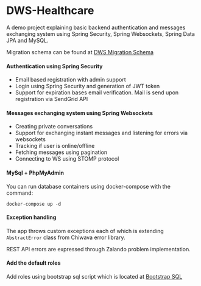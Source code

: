 # DWS-Healthcare
A demo project explaining basic backend authentication and messages exchanging system using Spring Security, Spring Websockets, Spring Data JPA and MySQL.

Migration schema can be found at
[DWS Migration Schema](https://github.com/DarioNevistic/dws-healthcare/blob/master/src/configuration/src/main/resources/db/migration/V1__initial_schema.sql)


#### Authentication using Spring Security
 - Email based registration with admin support
 - Login using Spring Security and generation of JWT token
 - Support for expiration bases email verification. Mail is send upon registration via SendGrid API


#### Messages exchanging system using Spring Websockets
 - Creating private conversations
 - Support for exchanging instant messages and listening for errors via websockets
 - Tracking if user is online/offline
 - Fetching messages using pagination
 - Connecting to WS using STOMP protocol

#### MySql + PhpMyAdmin
You can run database containers using docker-compose with the command:

`docker-compose up -d`
  
  
#### Exception handling
The app throws custom exceptions each of which is extending `AbstractError` class from Chiwava error library.

REST API errors are expressed through Zalando problem implementation.


#### Add the default roles
 Add roles using bootstrap sql script which is located at 
[Bootstrap SQL](https://github.com/DarioNevistic/dws-healthcare/blob/master/src/configuration/src/main/resources/db/bootstrap.sql)


